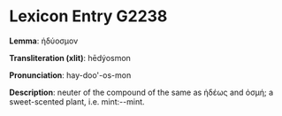 # Lexicon Entry G2238

**Lemma**: ἡδύοσμον

**Transliteration (xlit)**: hēdýosmon

**Pronunciation**: hay-doo'-os-mon

**Description**:
neuter of the compound of the same as ἡδέως and ὀσμή; a sweet-scented plant, i.e. mint:--mint.
